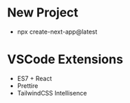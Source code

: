 # New Project
- npx create-next-app@latest 

# VSCode Extensions
- ES7 + React
- Prettire
- TailwindCSS Intellisence
